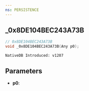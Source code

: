 ```yaml
---
ns: PERSISTENCE
---
```

## _0x8DE104BEC243A73B

```c
// 0x8DE104BEC243A73B
void _0x8DE104BEC243A73B(Any p0);
```

```
NativeDB Introduced: v1207
```

## Parameters
* **p0**:
